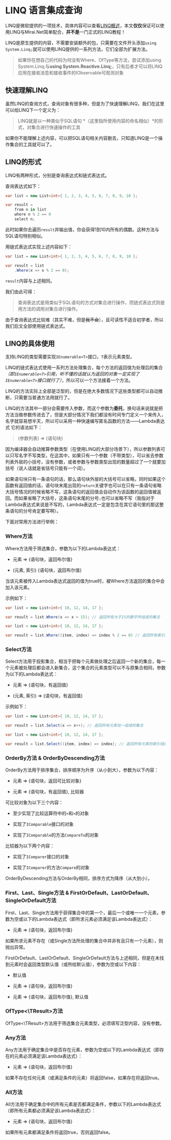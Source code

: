 # LINQ 语言集成查询

LINQ是微软提供的一项技术，具体内容可以查看[LINQ概述](https://learn.microsoft.com/zh-cn/dotnet/standard/linq/)，本文**仅仅**保证可以使用LINQ与Mirai.Net简单配合，**并不是**一门正式的LINQ教程！

LINQ是原生提供的内容，不需要安装额外的包，只需要在文件开头添加`using System.Linq;`就可以使用LINQ提供的一系列方法，它们全部为扩展方法。

> 如果你在想自己的代码为何没有Where、OfType等方法，尝试添加using System.Linq;与**using System.Reactive.Linq;**，只有后者才可以将LINQ应用在接收消息和接收事件的IObservable可观测对象

## 快速理解LINQ

虽然LINQ的查询方式，查询对象有很多种，但是为了快速理解LINQ，我们在这里可以给LINQ下一个定义为：

> LINQ就是以一种类似于SQL语句 *（这里指所使用内容的命名相似）*的形式，对集合进行快速操作的工具

如果你不能理解上述内容，可以把SQL语句相关内容删去，只知道LINQ是一个操作集合的工具就可以了。

## LINQ的形式

LINQ有两种形式，分别是查询表达式和链式表达式。

查询表达式如下：

```cs
var list = new List<int>{ 1, 2, 3, 4, 5, 6, 7, 8, 9, 10 };

var result =
    from n in list
    where n % 2 == 0
    select n;
```

此时如果你去遍历`result`并输出值，你会获得1到10内所有的偶数。这种方法与SQL语句特别相似。

用链式表达式实现上述内容如下：

```cs
var list = new List<int>{ 1, 2, 3, 4, 5, 6, 7, 8, 9, 10 };

var result = list
    .Where(x => x % 2 == 0);
```

`result`内容与上述相同。

我们由此可得：

> 查询表达式是用类似于SQL语句的方式对集合进行操作，而链式表达式则是用方法的调用对集合进行操作。

由于查询表达式比较难（其实不难，但是~~我不会~~），且可读性不适合初学者，所以我们后文全部使用链式表达式。

## LINQ的具体使用

支持LINQ的类型需要实现`IEnumerable<T>`接口，`T`表示元素类型。

LINQ的链式表达式使用一系列方法处理集合，每个方法的返回值为处理后的集合 _（即`IEnumerable<T>`引用，听不懂的话就认为返回的对象一定实现了`IEnumerable<T>`接口就行了）_，所以可以一个方法接着一个方法。

LINQ的方法实际上全部是泛型的，但是在绝大多数情况下这些类型都可以自动推断，只需要当普通方法用就行了。

LINQ的方法其中一部分会需要传入参数，而这个参数为**委托**，换句话来说就是把方法当做参数传进去了，但是大部分情况下我们都没有时间专门定义一个来传入，名字就容易想半天，所以可以采用一种快速编写匿名函数的方法——Lambda表达式 它的语法如下：

> (参数列表) => {语句块}

因为编译器会自动推算参数类型（在使用LINQ的大部分场景下），所以参数列表可以只写名字不写类型，在这其中，如果只有一个参数（不带类型），可以省去参数列表外层的小括号，没有参数，或者参数与参数类型出现的数量超过了一个就要加括号（说人话就是省括号只能有一个词）。

如果语句块只有一条语句的话，那么语句块外层的大括号可以省略，同时如果这个函数有返回值的话，语句块末尾出现的`return`关键字也可以在只有一条语句省略大括号情况的时候省略不写，这条语句的返回值会自动作为该函数的返回值被返回。而如果省略了大括号，这条语句末尾的分号`;`也可以省略不写（我指对于Lambda表达式来说是不写的，Lambda表达式一定是包含在其它语句里的那这整条语句的分号肯定要写啊）。

下面对常用方法进行举例：

### Where方法

Where方法用于筛选集合，参数为以下的Lambda表达式：

- 元素 => {语句块，返回布尔值}

- (元素, 索引) {语句块，返回布尔值}

当该元素被传入Lambda表达式返回的值为true时，被Where方法返回的集合中会加入该元素。

示例如下：

```cs
var list = new List<int>{ 10, 12, 14, 17 };

var result = list.Where(x => x > 15); // 返回所有大于15的数字所组成的集合
```

```cs
var list = new List<int>{ 10, 12, 14, 17 };

var result = list.Where((item, index) => index % 2 == 0) // 返回所有索引为偶数的数字所组成的集合
```

### Select方法

Select方法用于投影集合，相当于把每个元素做处理之后返回一个新的集合，每一个元素被处理后都会进入新集合，这个集合的元素类型可以不与原集合相同，参数为以下的Lambda表达式：

- 元素 => {语句块，有返回值}

- (元素, 索引) => {语句块，有返回值}

示例如下：

```cs
var list = new List<int>{ 10, 12, 14, 17 };

var result = list.Select(x => x++); // 返回所有元素加一组成的集合
```

```cs
var list = new List<int>{ 10, 12, 14, 17 };

var result = list.Select((item, index) => index); // 返回所有元素的索引组成的集合
```

### OrderBy方法 & OrderByDescending方法

OrderBy方法用于排序集合，排序顺序为升序（从小到大），参数为以下内容：

- 元素 => {语句块，返回可比较对象}

- 元素 => {语句块，有返回值}, 比较器

可比较对象为以下三个内容：

- 至少实现了比较运算符中的`<`和`>`的对象

- 实现了`IComparable`接口的对象

- 实现了`IComparable`的方法`CompareTo`的对象

比较器为以下两个内容：

- 实现了`IComparer`接口的对象

- 实现了`IComparer`的方法`Compare`的对象

OrderByDescending方法与OrderBy相同，排序方式为降序（从大到小）。

### First、Last、Single方法 & FirstOrDefault、LastOrDefault、SingleOrDefault方法

First、Last、Single方法用于获得集合中的第一个，最后一个或唯一一个元素，参数为空或以下的Lambda表达式（即所求元素必须满足该Lambda表达式）：

- 元素 => {语句块，返回布尔值}

如果所求元素不存在（或Single方法所处理的集合中并非有且只有一个元素），则抛出异常。

FirstOrDefault、LastOrDefault、SingleOrDefault方法与上述相同，但是在未找到元素时会返回类型默认值（或所给默认值），参数为空或以下内容：

- 默认值

- 元素 => {语句块，返回布尔值}

- 元素 => {语句块，返回布尔值}, 默认值

### OfType<\TResult>方法

OfType<\TResult>方法用于筛选集合元素类型，必须填写泛型内容，没有参数。

### Any方法

Any方法用于确定集合中是否存在元素，参数为空或以下的Lambda表达式（即存在的元素必须满足该Lambda表达式）：

- 元素 => {语句块，返回布尔值}

如果不存在任何元素（或满足条件的元素）将返回false，如果存在将返回true。

### All方法

All方法用于确定集合中的所有元素是否都满足条件，参数以下的Lambda表达式（即所有元素都必须满足该Lambda表达式）：

- 元素 => {语句块，返回布尔值}

如果所有元素都满足条件将返回true，否则返回false。